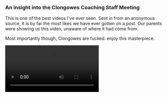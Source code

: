 <html>
<body>
  <h3>An insight into the Clongowes Coaching Staff Meeting</h3>
  <p>This is one of the best videos I've ever seen. Sent in from an anonymous source, it is by far the most likes we have ever gotten on a post. Our parents were showing us this video, unaware of where it had come from.</p>
  <p>Most importantly though, Clongowes are fucked. enjoy this masterpiece.</p>
<video src="/video-1583606595.mp4"></video>
</body>
</html>
